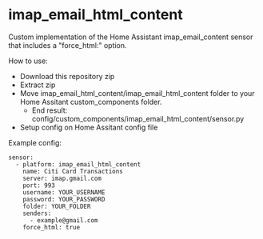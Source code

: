 # imap_email_html_content
Custom implementation of the Home Assistant imap_email_content sensor that includes a "force_html:" option.

How to use:
- Download this repository zip
- Extract zip
- Move imap_email_html_content/imap_email_html_content folder to your Home Assitant custom_components folder. 
    - End result: config/custom_components/imap_email_html_content/sensor.py
- Setup config on Home Assitant config file

Example config:
```
sensor:
  - platform: imap_email_html_content
    name: Citi Card Transactions
    server: imap.gmail.com
    port: 993
    username: YOUR_USERNAME
    password: YOUR_PASSWORD
    folder: YOUR_FOLDER
    senders:
      - example@gmail.com
    force_html: true
```
